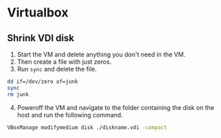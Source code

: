 # Virtualbox

## Shrink VDI disk

1. Start the VM and delete anything you don't need in the VM.
2. Then create a file with just zeros.
3. Run `sync` and delete the file.

```sh
dd if=/dev/zero of=junk
sync
rm junk
```

4. Poweroff the VM and navigate to the folder containing the disk on the host 
and run the following command.

```sh
VBoxManage modifymedium disk ./diskname.vdi -compact
```

